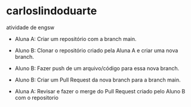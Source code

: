 # carloslindoduarte
atividade de engsw

- Aluna A: Criar um repositório com a branch main.​

- Aluno B: Clonar o repositório criado pela Aluna A e criar uma nova branch.​

- Aluno B: Fazer push de um arquivo/código para essa nova branch.​

- Aluno B: Criar um Pull Request da nova branch para a branch main.​

- Aluna A: Revisar e fazer o merge do Pull Request criado pelo Aluno B com o repositorio 
